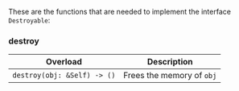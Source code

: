 <link rel="stylesheet" href="../../../../css/reference.css">

These are the functions that are needed to implement the interface `Destroyable`:

### destroy

<table>
    <thead>
        <tr>
            <th>Overload</th>
            <th>Description</th>
        </tr>
    </thead>
    <tbody>
        <tr>
            <td> <code>destroy(obj: &Self) -> ()</code> </td>
            <td rowspan="1">
                Frees the memory of <code>obj</code>
            </td>
        </tr>
    </tbody>
</table>
